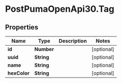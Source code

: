 # PostPumaOpenApi30.Tag

## Properties

Name | Type | Description | Notes
------------ | ------------- | ------------- | -------------
**id** | **Number** |  | [optional] 
**uuid** | **String** |  | [optional] 
**name** | **String** |  | [optional] 
**hexColor** | **String** |  | [optional] 


